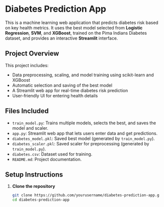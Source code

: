# Diabetes Prediction App

This is a machine learning web application that predicts diabetes risk based on key health metrics. It uses the best model selected from **Logistic Regression**, **SVM**, and **XGBoost**, trained on the Pima Indians Diabetes dataset, and provides an interactive **Streamlit** interface.



## Project Overview

This project includes:
- Data preprocessing, scaling, and model training using scikit-learn and XGBoost
- Automatic selection and saving of the best model
- A Streamlit web app for real-time diabetes risk prediction
- User-friendly UI for entering health details



## Files Included

- `train_model.py`: Trains multiple models, selects the best, and saves the model and scaler.
- `app.py`: Streamlit web app that lets users enter data and get predictions.
- `diabetes_model.pkl`: Saved best model (generated by `train_model.py`).
- `diabetes_scaler.pkl`: Saved scaler for preprocessing (generated by `train_model.py`).
- `diabetes.csv`: Dataset used for training.
- `README.md`: Project documentation.



## Setup Instructions

1. **Clone the repository**
   ```bash
   git clone https://github.com/yourusername/diabetes-prediction-app.git
   cd diabetes-prediction-app
